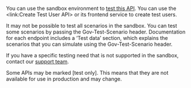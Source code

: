 You can use the sandbox environment to [test this API](https://developer.service.hmrc.gov.uk/api-documentation/docs/testing). You can use the <link:Create Test User API> or its frontend service to create test users.

It may not be possible to test all scenarios in the sandbox. You can test some scenarios by passing the Gov-Test-Scenario header. Documentation for each endpoint includes a ‘Test data’ section, which explains the scenarios that you can simulate using the Gov-Test-Scenario header.

If you have a specific testing need that is not supported in the sandbox, contact our [support team](https://developer.service.hmrc.gov.uk/developer/support).

Some APIs may be marked [test only]. This means that they are not available for use in production and may change.

